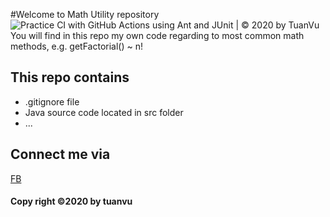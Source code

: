 #Welcome to Math Utility repository
![Practice CI with GitHub Actions using Ant and JUnit | © 2020 by TuanVu](https://github.com/tuanvu0307/math-util/workflows/Practice%20CI%20with%20GitHub%20Actions%20using%20Ant%20and%20JUnit%20%7C%20%C2%A9%202020%20by%20TuanVu/badge.svg)
You will find in this repo my own code
regarding to most common math methods, e.g.
getFactorial() ~ n!

## This repo contains
* .gitignore file
* Java source code located in src folder
* ...

## Connect me via
[FB](https://www.facebook.com/Tuaansvux0307/)

#### Copy right ©2020 by tuanvu
